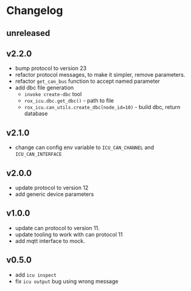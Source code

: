 # Changelog

## unreleased


## v2.2.0

* bump protocol to version 23
* refactor protocol messages, to make it simpler, remove parameters.
* refactor `get_can_bus` function to accept named parameter
* add dbc file generation
    - `invoke create-dbc` tool
    - `rox_icu.dbc.get_dbc()` - path to file
    - `rox_icu.can_utils.create_dbc(node_id=10)` - build dbc, return database


## v2.1.0

* change can config env variable to `ICU_CAN_CHANNEL` and `ICU_CAN_INTERFACE`

## v2.0.0

* update protocol to version 12
* add generic device parameters


## v1.0.0

* update can protocol to version 11.
* update tooling to work with can protocol 11
* add mqtt interface to mock.


## v0.5.0

* add `icu inspect`
* fix `icu output` bug using wrong message
